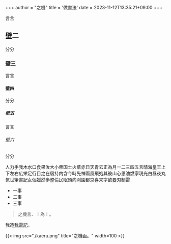 +++
author = "之機"
title = '做書法'
date = 2023-11-12T13:35:21+09:00
+++

言言
## 壁二
分分
### 壁三
言言
#### 壁四
分分
##### 壁五
言言
###### 壁六
分分

人力手我木水口食果汝大小衆国土火草赤日天青去正為月一二三四五言晴海皇王上下左右広栄足行目之在居持内含今時先神雨風飛処其彼山心思油燃家現光白昼夜丸気世筆書記女侶媛然歩整倫民眠頭向刈園都京喜来字欲要刃制雷

* 一事
* 二事
* 三事

>之機言、〡為〡。

我造[我雷記](https://kaeru2193.net)。

{{< img src="./kaeru.png" title="之機画。" width=100 >}}